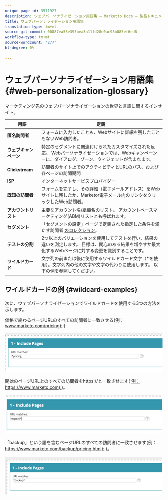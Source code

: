 ```yaml
---
unique-page-id: 3571927
description: ウェブパーソナライゼーション用語集 — Marketto Docs — 製品ドキュメント
title: ウェブパーソナライゼーション用語集
translation-type: tm+mt
source-git-commit: 00887ea53e395bea3a11fd28e0ac98b085ef6ed8
workflow-type: tm+mt
source-wordcount: '277'
ht-degree: 0%

---
```



# ウェブパーソナライゼーション用語集 {#web-personalization-glossary}

マーケティング先のウェブパーソナライゼーションの世界と言語に関するインサイト。

| 用語 | 定義 |
|---|---|
| **匿名訪問者** | フォームに入力したことも、Webサイトに詳細を残したこともないWeb訪問者。 |
| **ウェブキャンペーン** | 特定のセグメントに関連付けられたカスタマイズされた反応。 Webパーソナライゼーションでは、Webキャンペーンーに、ダイアログ、ゾーン、ウィジェットが含まれます。 |
| **Clickstream** | 訪問者のサイト上でのアクティビティとURLのパス、および各ページの訪問期間 |
| **ISP** | インターネットサービスプロバイダー |
| **既知の訪問者** | フォームを完了し、その詳細（電子メールアドレス）をWebサイトに残したか、Marketor電子メール内のリンクをクリックしたWeb訪問者。 |
| **アカウントリスト** | 主要なアカウント名/組織名のリスト。 アカウントベースマーケティング(ABM)リストとも呼ばれます。 |
| **セグメント** | 「セグメントの設定」ページで定義された指定した条件を満たす訪問者 [のコレクション](../../../product-docs/web-personalization/using-web-segments/web-segments.md)。 |
| **テストの分割** | 2つ以上のバリエーションを使用してテストを行い、結果の違いを測定します。 目標は、関心のある結果を増やすか最大化するWebページに対する変更を識別することです。 |
| **ワイルドカード** | 文字列の前または後に使用するワイルドカード文字（*を使用）。文字列内の他の文字や文字の代わりに使用します。 以下の例を参照してください。 |

## ワイルドカードの例 {#wildcard-examples}

次に、ウェブパーソナライゼーションでワイルドカードを使用する3つの方法を示します。

価格で終わるページURLのすべての訪問者に一致させる(例： [www.marketo.com/pricing):](http://www.marketo.com/pricing):)

![](assets/wildcard-example-1.png)

開始のページURL上のすべての訪問者をhttps://と一致させます( [例：https://www.marketo.com):](https://www.marketo.com))。

![](assets/wildcard-example-2.png)

「backup」という語を含むページURLのすべての訪問者に一致させます(例： [https://www.marketo.com/backup/pricing.html):](https://www.marketo.com/backup/pricing.html):)。

![](assets/wildcard-example-3.png)


